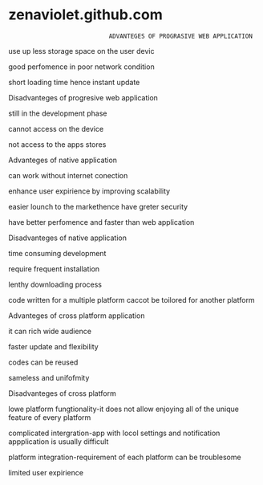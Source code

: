 # zenaviolet.github.com
                                ADVANTEGES OF PROGRASIVE WEB APPLICATION 

 use up less storage space on the user devic
  
  good perfomence in poor network condition
  
  short loading time hence instant update
  
  Disadvanteges of progresive web application
  
  still in the development phase
  
  cannot access on the device
  
  not access to the apps stores
  
  Advanteges of native application
  
  can work without internet conection
  
  enhance user expirience by improving scalability
  
  easier lounch to the markethence have greter security
  
  have better perfomence and faster than web application
  
  Disadvanteges of native application
  
  time consuming development
  
  require frequent installation
  
  lenthy downloading process
  
  code written for a multiple platform caccot be toilored for another platform
  
  Advanteges of cross platform application
  
  it can rich wide audience
  
  faster update and flexibility
  
  codes can be reused
  
  sameless and unifofmity
  
  Disadvanteges of cross platform
  
  lowe platform fungtionality-it does not allow enjoying all of the unique feature of every platform
  
  complicated intergration-app with locol settings and notification appplication is usually difficult
  
  platform integration-requirement of each platform can be troublesome
  
  limited user expirience
  
  
  
  
  
  
  
  
  
  
  
  
  
